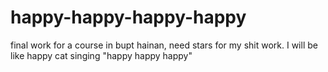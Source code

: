 # happy-happy-happy-happy
final work for a course in bupt hainan, need stars for my shit work. I will be like happy cat singing "happy happy happy"

